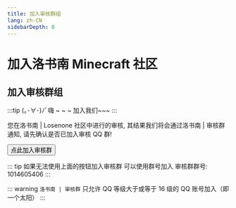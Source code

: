 ```yaml
---
title: 加入审核群组
lang: zh-CN
sidebarDepth: 0
---
```


# 加入洛书南 Minecraft 社区

## 加入审核群组

:::tip (｡･∀･)ﾉﾞ嗨 ~ ~ ~
加入我们~~~
:::

您在洛书南 | Losenone 社区中进行的审核, 其结果我们将会通过洛书南 | 审核群通知, 请先确认是否已加入审核 QQ 群!

<button class="c-block-button" onclick="window.open('https://jq.qq.com/?k=6vYojSIS')">点此加入审核群</button>

::: tip 如果无法使用上面的按钮加入审核群 可以使用群号加入
审核群群号: 1014605406
:::

::: warning
`洛书南 | 审核群` 只允许 QQ 等级大于或等于 16 级的 QQ 账号加入（即一个太阳）
:::
